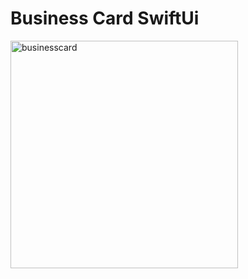 # Business Card SwiftUi


<img width="364" alt="businesscard" src="https://user-images.githubusercontent.com/62167887/157276998-22c0b180-0159-4412-abb2-cbfbb34ec700.png">
